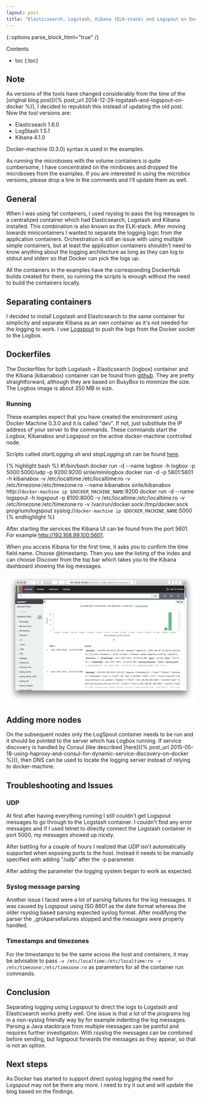 ```yaml
---
layout: post
title: "Elasticsearch, Logstash, Kibana (ELK-stack) and Logspout on Docker"
---
```


{::options parse_block_html="true" /}
<div class="toc">
Contents

* toc
{:toc}
</div>

## Note

As versions of the tools have changed considerably from the time of the [original blog post]({% post_url 2014-12-29-logstash-and-logspout-on-docker %}), I decided to republish this instead of updating the old post. Now the tool versions are:

- Elasticseach 1.6.0
- LogStash 1.5.1
- Kibana 4.1.0

Docker-machine (0.3.0) syntax is used in the examples.

As running the microboxes with the volume containers is quite cumbersome, I have concentrated on the miniboxes and dropped the microboxes from the examples. If you are interested in using the microbox versions, please drop a line in the comments and I'll update them as well.

## General

When I was using fat containers, I used rsyslog to pass the log messages to a centralized container which had Elasticsearch, Logstash and Kibana installed. This combination is also known as the ELK-stack. After moving towards minicontainers I wanted to separate the logging logic from the application containers. Orchestration is still an issue with using multiple simple containers, but at least the application containers shouldn't need to know anything about the logging architecture as long as they can log to stdout and stderr so that Docker can pick the logs up.

All the containers in the examples have the corresponding DockerHub builds created for them, so running the scripts is enough without the need to build the containers locally.

## Separating containers

I decided to install Logstash and Elasticsearch to the same container for simplicity and separate Kibana as an own container as it's not needed for the logging to work. I use [Logspout](https://github.com/progrium/logspout) to push the logs from the Docker socket to the Logbox.

## Dockerfiles

The Dockerfiles for both Logstash + Elasticsearch (logbox) container and the Kibana (kibanabox) container can be found from [github](https://github.com/SirIle/miniboxes). They are pretty straightforward, although they are based on BusyBox to minimize the size. The Logbox image is about 350 MB in size.

### Running

These examples expect that you have created the environment using Docker Machine 0.3.0 and it is called "dev". If not, just substitute the IP address of your server to the commands. These commands start the Logbox, Kibanabox and Logspout on the active docker-machine controlled node.

Scripts called _startLogging.sh_ and _stopLogging.sh_ can be found [here](https://github.com/SirIle/miniboxes).

{% highlight bash %}
#!/bin/bash
docker run -d --name logbox -h logbox -p 5000:5000/udp -p 9200:9200 sirile/minilogbox
docker run -d -p 5601:5601 -h kibanabox -v /etc/localtime:/etc/localtime:ro -v /etc/timezone:/etc/timezone:ro --name kibanabox sirile/kibanabox http://`docker-machine ip $DOCKER_MACHINE_NAME`:9200
docker run -d --name logspout -h logspout -p 8100:8000 -v /etc/localtime:/etc/localtime:ro -v /etc/timezone:/etc/timezone:ro -v /var/run/docker.sock:/tmp/docker.sock progrium/logspout syslog://`docker-machine ip $DOCKER_MACHINE_NAME`:5000
{% endhighlight %}

After starting the services the Kibana UI can be found from the port 5601. For example http://192.168.99.100:5601.

When you access Kibana for the first time, it asks you to confirm the time field name. Choose @timestamp. Then you see the listing of the index and can choose Discover from the top bar which takes you to the Kibana dashboard showing the log messages.

![KibanaUI](/images/KibanaUI.png)

## Adding more nodes

On the subsequent nodes only the LogSpout container needs to be run and it should be pointed to the server which has Logbox running. If service discovery is handled by Consul (like described [here]({% post_url 2015-05-18-using-haproxy-and-consul-for-dynamic-service-discovery-on-docker %})), then DNS can be used to locate the logging server instead of relying to docker-machine.

## Troubleshooting and Issues

### UDP

At first after having everything running I still couldn't get Logspout messages to go through to the Logstash container. I couldn't find any error messages and if I used telnet to directly connect the Logstash container in port 5000, my messages showed up nicely.

After battling for a couple of hours I realized that *UDP* isn't automatically supported when exposing ports to the host. Instead it needs to be manually specified with adding "/udp" after the -p parameter.

After adding the parameter the logging system began to work as expected.

### Syslog message parsing

Another issue I faced were a lot of parsing failures for the log messages. It was caused by Logspout using ISO 8601 as the date format whereas the older rsyslog based parsing expected syslog format. After modifying the parser the _grokparsefailures stopped and the messages were properly handled.

### Timestamps and timezones

For the timestamps to be the same across the host and containers, it may be advisable to pass `-v /etc/localtime:/etc/localtime:ro -v /etc/timezone:/etc/timezone:ro` as parameters for all the container run commands.

## Conclusion

Separating logging using Logspout to direct the logs to Logstash and Elasticsearch works pretty well. One issue is that a lot of the programs log in a non-syslog friendly way by for example indenting the log messages. Parsing a Java stacktrace from multiple messages can be painful and requires further investigation. With rsyslog the messages can be combined before sending, but logspout forwards the messages as they appear, so that is not an option.

## Next steps

As Docker has started to support direct syslog logging the need for Logspout may not be there any more. I need to try it out and will update the blog based on the findings.
